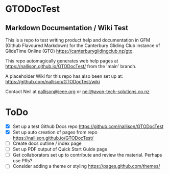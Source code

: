 # GTODocTest
## Markdown Documentation / Wiki Test

This is a repo to test writing product help and documentation in GFM (Github Flavoured Markdown) for the Canterbury Gliding Club instance of GlideTime Online (GTO) <https://canterburyglidingclub.nz/gto>.  

This repo automagically generates web help pages at https://nallison.github.io/GTODocTest/ from the 'main' branch.

A placeholder Wiki for this repo has also been set up at: https://github.com/nallison/GTODocTest/wiki

Contact Neil at nallison@ieee.org or neil@avon-tech-solutions.co.nz

# ToDo

- [x]  Set up a test Github Docs repo <https://github.com/nallison/GTODocTest>
- [x]  Set up auto creation of pages from repo <https://nallison.github.io/GTODocTest/>
- [ ]  Create docs outline / index page
- [ ]  Set up PDF output of Quick Start Guide page
- [ ]  Get collaborators set up to contribute and review the material.  Perhaps use PRs?
- [ ]  Consider adding a theme or styling <https://pages.github.com/themes/>